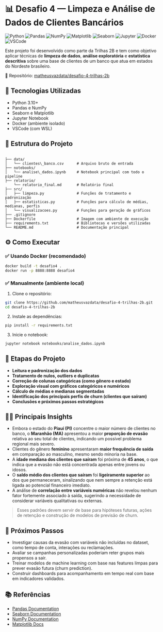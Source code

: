# 📊 Desafio 4 — Limpeza e Análise de Dados de Clientes Bancários

![Python](https://img.shields.io/badge/Python-3.10+-blue?logo=python)
![Pandas](https://img.shields.io/badge/Pandas-Data%20Wrangling-informational?logo=pandas)
![NumPy](https://img.shields.io/badge/NumPy-Numerical-9cf?logo=numpy)
![Matplotlib](https://img.shields.io/badge/Matplotlib-Visualização-orange?logo=matplotlib)
![Seaborn](https://img.shields.io/badge/Seaborn-Estatística-blueviolet?logo=seaborn)
![Jupyter](https://img.shields.io/badge/Jupyter-Notebook-yellow?logo=jupyter)
![Docker](https://img.shields.io/badge/Docker-Containerizado-2496ED?logo=docker)
![VSCode](https://img.shields.io/badge/VSCode-WSL-green?logo=visualstudiocode)

Este projeto foi desenvolvido como parte da Trilhas 2B e tem como objetivo aplicar técnicas de **limpeza de dados**, **análise exploratória** e **estatística descritiva** sobre uma base de clientes de um banco que atua em estados do Nordeste brasileiro.

📁 Repositório: [matheusvazdata/desafio-4-trilhas-2b](https://github.com/matheusvazdata/desafio-4-trilhas-2b)

## 🧰 Tecnologias Utilizadas

- Python 3.10+
- Pandas e NumPy
- Seaborn e Matplotlib
- Jupyter Notebook
- Docker (ambiente isolado)
- VSCode (com WSL)

## 📁 Estrutura do Projeto

```

├── data/
│   └── clientes\_banco.csv      # Arquivo bruto de entrada
├── notebooks/
│   └── analise\_dados.ipynb     # Notebook principal com todo o pipeline
├── relatorio/                   
    └── relatorio_final.md       # Relatório final
├── src/
│   ├── limpeza.py               # Funções de tratamento e padronização
│   ├── estatisticas.py          # Funções para cálculo de médias, medianas, perfis
│   └── visualizacoes.py         # Funções para geração de gráficos
├── .gitignore
├── Dockerfile                   # Imagem com ambiente de execução
├── requirements.txt             # Bibliotecas e versões utilizadas
└── README.md                    # Documentação principal

````

## ⚙️ Como Executar

### ✅ Usando Docker (recomendado)

```bash
docker build -t desafio4 .
docker run -p 8888:8888 desafio4
````

### ✅ Manualmente (ambiente local)

1. Clone o repositório:

```bash
git clone https://github.com/matheusvazdata/desafio-4-trilhas-2b.git
cd desafio-4-trilhas-2b
```

2. Instale as dependências:

```bash
pip install -r requirements.txt
```

3. Inicie o notebook:

```bash
jupyter notebook notebooks/analise_dados.ipynb
```

## 🔎 Etapas do Projeto

* **Leitura e padronização dos dados**
* **Tratamento de nulos, outliers e duplicatas**
* **Correção de colunas categóricas (como gênero e estado)**
* **Exploração visual com gráficos categóricos e numéricos**
* **Cálculo de médias e medianas segmentadas**
* **Identificação dos principais perfis de churn (clientes que saíram)**
* **Conclusões e próximos passos estratégicos**

## 👨‍💼 Principais Insights

* Embora o estado do **Piauí (PI)** concentre o maior número de clientes no banco, o **Maranhão (MA)** apresentou a maior **proporção de evasão** relativa ao seu total de clientes, indicando um possível problema regional mais severo.
* Clientes do gênero **feminino** apresentaram **maior frequência de saída** em comparação ao masculino, mesmo sendo minoria na base.
* A **idade mediana dos clientes que saíram** foi próxima de **45 anos**, o que indica que a evasão não está concentrada apenas entre jovens ou idosos.
* O **saldo médio dos clientes que saíram** foi **ligeiramente superior** ao dos que permaneceram, sinalizando que nem sempre a retenção está ligada ao potencial financeiro imediato.
* A análise de **correlação entre variáveis numéricas** não revelou nenhum fator fortemente associado à saída, sugerindo a necessidade de considerar variáveis qualitativas ou externas.

> Esses padrões devem servir de base para hipóteses futuras, ações de retenção e construção de modelos de previsão de churn.

## 📌 Próximos Passos

* Investigar causas da evasão com variáveis não incluídas no dataset, como tempo de conta, interações ou reclamações.
* Avaliar se campanhas personalizadas poderiam reter grupos mais propensos a sair.
* Treinar modelos de machine learning com base nas features limpas para prever evasão futura (churn prediction).
* Construir dashboards para acompanhamento em tempo real com base em indicadores validados.

## 📚 Referências

* [Pandas Documentation](https://pandas.pydata.org/)
* [Seaborn Documentation](https://seaborn.pydata.org/)
* [NumPy Documentation](https://numpy.org/)
* [Matplotlib Docs](https://matplotlib.org/stable/users/explain/quick_start.html)
